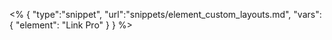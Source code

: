 <% {
	"type":"snippet", "url":"snippets/element_custom_layouts.md", "vars":{
		"element": "Link Pro"
	}
} %>